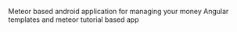 Meteor based android application for managing your money
Angular templates and meteor tutorial based app 
